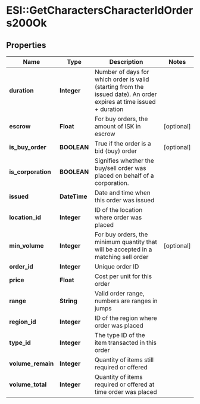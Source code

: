 # ESI::GetCharactersCharacterIdOrders200Ok

## Properties
Name | Type | Description | Notes
------------ | ------------- | ------------- | -------------
**duration** | **Integer** | Number of days for which order is valid (starting from the issued date). An order expires at time issued + duration | 
**escrow** | **Float** | For buy orders, the amount of ISK in escrow | [optional] 
**is_buy_order** | **BOOLEAN** | True if the order is a bid (buy) order | [optional] 
**is_corporation** | **BOOLEAN** | Signifies whether the buy/sell order was placed on behalf of a corporation. | 
**issued** | **DateTime** | Date and time when this order was issued | 
**location_id** | **Integer** | ID of the location where order was placed | 
**min_volume** | **Integer** | For buy orders, the minimum quantity that will be accepted in a matching sell order | [optional] 
**order_id** | **Integer** | Unique order ID | 
**price** | **Float** | Cost per unit for this order | 
**range** | **String** | Valid order range, numbers are ranges in jumps | 
**region_id** | **Integer** | ID of the region where order was placed | 
**type_id** | **Integer** | The type ID of the item transacted in this order | 
**volume_remain** | **Integer** | Quantity of items still required or offered | 
**volume_total** | **Integer** | Quantity of items required or offered at time order was placed | 



